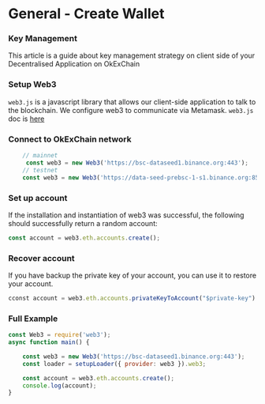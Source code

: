 # General - Create Wallet
### Key Management
This article is a guide about key management strategy on client side of your Decentralised Application on OkExChain

### Setup Web3
`web3.js` is a javascript library that allows our client-side application to talk to the blockchain. We configure web3 to communicate via Metamask.
`web3.js` doc is [here](https://web3js.readthedocs.io/en/v1.2.2/getting-started.html#adding-web3-js)

### Connect to OkExChain network
```javascript
    // mainnet
     const web3 = new Web3('https://bsc-dataseed1.binance.org:443');
    // testnet
    const web3 = new Web3('https://data-seed-prebsc-1-s1.binance.org:8545');
```

### Set up account
If the installation and instantiation of web3 was successful, the following should successfully return a random account:
```javascript
const account = web3.eth.accounts.create();
```

### Recover account
If you have backup the private key of your account, you can use it to restore your account.
```javascript
cconst account = web3.eth.accounts.privateKeyToAccount("$private-key")
```

### Full Example
```javascript
const Web3 = require('web3');
async function main() {

    const web3 = new Web3('https://bsc-dataseed1.binance.org:443');
    const loader = setupLoader({ provider: web3 }).web3;

    const account = web3.eth.accounts.create();
    console.log(account);
}
```